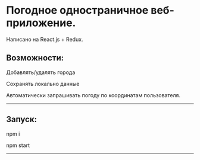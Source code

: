 Погодное одностраничное веб-приложение.
======================================


Написано на React.js + Redux.

Возможности:
-----------

Добавлять/удалять города

Сохранять локально данные

Автоматически запрашивать погоду по координатам пользователя.
************************************************************

Запуск:
---------------

npm i

npm start
***


